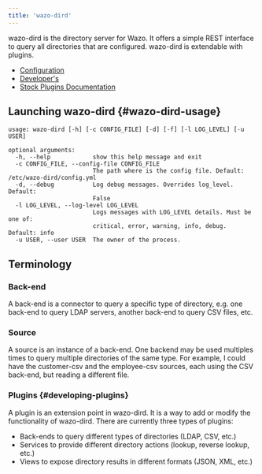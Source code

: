 ```yaml
---
title: 'wazo-dird'
---
```


wazo-dird is the directory server for Wazo. It offers a simple REST interface to query all
directories that are configured. wazo-dird is extendable with plugins.

- [Configuration](/uc-doc/system/wazo-dird/configuration)
- [Developer's](/uc-doc/system/wazo-dird/developer)
- [Stock Plugins Documentation](/uc-doc/system/wazo-dird/stock_plugins)

## Launching wazo-dird {#wazo-dird-usage}

```ascii
usage: wazo-dird [-h] [-c CONFIG_FILE] [-d] [-f] [-l LOG_LEVEL] [-u USER]

optional arguments:
  -h, --help            show this help message and exit
  -c CONFIG_FILE, --config-file CONFIG_FILE
                        The path where is the config file. Default: /etc/wazo-dird/config.yml
  -d, --debug           Log debug messages. Overrides log_level. Default:
                        False
  -l LOG_LEVEL, --log-level LOG_LEVEL
                        Logs messages with LOG_LEVEL details. Must be one of:
                        critical, error, warning, info, debug. Default: info
  -u USER, --user USER  The owner of the process.
```

## Terminology

### Back-end

A back-end is a connector to query a specific type of directory, e.g. one back-end to query LDAP
servers, another back-end to query CSV files, etc.

### Source

A source is an instance of a back-end. One backend may be used multiples times to query multiple
directories of the same type. For example, I could have the customer-csv and the employee-csv
sources, each using the CSV back-end, but reading a different file.

### Plugins {#developing-plugins}

A plugin is an extension point in wazo-dird. It is a way to add or modify the functionality of
wazo-dird. There are currently three types of plugins:

- Back-ends to query different types of directories (LDAP, CSV, etc.)
- Services to provide different directory actions (lookup, reverse lookup, etc.)
- Views to expose directory results in different formats (JSON, XML, etc.)
